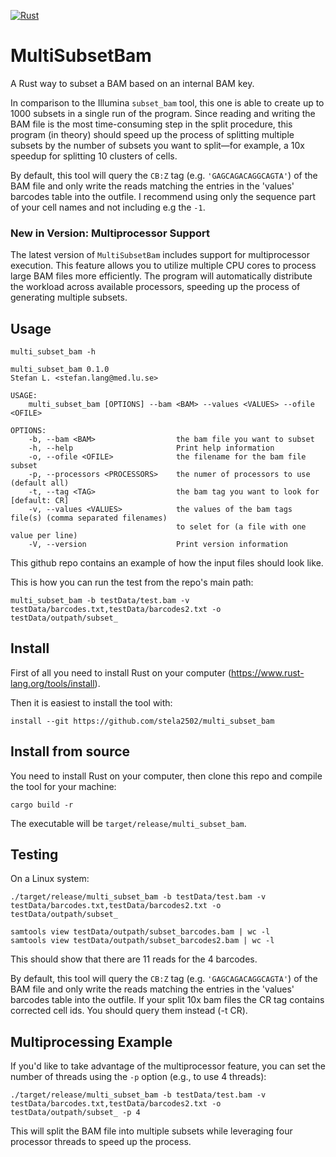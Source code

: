[![Rust](https://github.com/stela2502/multi_subset_bam/actions/workflows/rust.yml/badge.svg)](https://github.com/stela2502/multi_subset_bam/actions/workflows/rust.yml)

# MultiSubsetBam

A Rust way to subset a BAM based on an internal BAM key.

In comparison to the Illumina `subset_bam` tool, this one is able to create up to 1000 subsets in a single run of the program. Since reading and writing the BAM file is the most time-consuming step in the split procedure, this program (in theory) should speed up the process of splitting multiple subsets by the number of subsets you want to split—for example, a 10x speedup for splitting 10 clusters of cells.

By default, this tool will query the `CB:Z` tag (e.g. `'GAGCAGACAGGCAGTA'`) of the BAM file and only write the reads matching the entries in the 'values' barcodes table into the outfile. I recommend using only the sequence part of your cell names and not including e.g the `-1`.

### New in Version: Multiprocessor Support

The latest version of `MultiSubsetBam` includes support for multiprocessor execution. This feature allows you to utilize multiple CPU cores to process large BAM files more efficiently. The program will automatically distribute the workload across available processors, speeding up the process of generating multiple subsets.

## Usage

```
multi_subset_bam -h

multi_subset_bam 0.1.0
Stefan L. <stefan.lang@med.lu.se>

USAGE:
    multi_subset_bam [OPTIONS] --bam <BAM> --values <VALUES> --ofile <OFILE>

OPTIONS:
    -b, --bam <BAM>                  the bam file you want to subset
    -h, --help                       Print help information
    -o, --ofile <OFILE>              the filename for the bam file subset
    -p, --processors <PROCESSORS>    the numer of processors to use (default all)
    -t, --tag <TAG>                  the bam tag you want to look for [default: CR]
    -v, --values <VALUES>            the values of the bam tags file(s) (comma separated filenames)
                                     to selet for (a file with one value per line)
    -V, --version                    Print version information
```

This github repo contains an example of how the input files should look like.

This is how you can run the test from the repo's main path:
```
multi_subset_bam -b testData/test.bam -v testData/barcodes.txt,testData/barcodes2.txt -o testData/outpath/subset_
```

## Install 

First of all you need to install Rust on your computer (https://www.rust-lang.org/tools/install).

Then it is easiest to install the tool with:
```
install --git https://github.com/stela2502/multi_subset_bam
```

## Install from source 

You need to install Rust on your computer, then clone this repo and compile the tool for your machine:

```
cargo build -r
```

The executable will be `target/release/multi_subset_bam`.

## Testing

On a Linux system:

```
./target/release/multi_subset_bam -b testData/test.bam -v testData/barcodes.txt,testData/barcodes2.txt -o testData/outpath/subset_

samtools view testData/outpath/subset_barcodes.bam | wc -l
samtools view testData/outpath/subset_barcodes2.bam | wc -l
```

This should show that there are 11 reads for the 4 barcodes.

By default, this tool will query the `CB:Z` tag (e.g. `'GAGCAGACAGGCAGTA'`) of the BAM file and only write the reads matching the entries in the 'values' barcodes table into the outfile. If your split 10x bam files the CR tag contains corrected cell ids. You should query them instead (-t CR).

## Multiprocessing Example

If you'd like to take advantage of the multiprocessor feature, you can set the number of threads using the `-p` option (e.g., to use 4 threads):

```
./target/release/multi_subset_bam -b testData/test.bam -v testData/barcodes.txt,testData/barcodes2.txt -o testData/outpath/subset_ -p 4
```

This will split the BAM file into multiple subsets while leveraging four processor threads to speed up the process.
